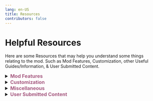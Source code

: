 ```yaml
---
lang: en-US
title: Resources
contributors: false
---
```


# Helpful Resources

Here are some Resources that may help you understand some things relating to the mod. Such as Mod Features, Customization, other Useful Guides/Information, & User Submitted Content.

<font size=3em>
<details>
<summary><b><font color=#a65a80>Mod Features</font></b></summary>
<details>
<summary><b><font color=gray>Hot-Keys</font></b></summary>
Below is a list of Hot-Keys that you can use to make your experience better while playing Town of Host: Enhanced. You can use these Hot-Keys to perform certain actions.<br>
<details>
<summary><b><font color=#996d6d>Everyone</font></b></summary>
<details>
<summary><b><font color=#8a5353>Everyone - General</font></b></summary>
<table>
<tr>
<td align="center"> <b>Hot-Key</b></td>
<td align="center"> <b>Function</b></td>
</tr>
<tr>
<td><kbd>LeftAlt</kbd> + <kbd>Return</kbd></td>
<td>Switch to Fullscreen.</td>
</tr>
<tr>
<td><kbd>LeftAlt</kbd> + <kbd>F4</kbd></td>
<td>Use the Secret Town of Host: Enhanced Exclusive Role.</td>
</tr>
</table>
</details>
<details>
<summary><b><font color=#8a5353>Everyone - Mod Only</font></b></summary>
<table>
<tr>
<td align="center"> <b>Hot-Key</b></td>
<td align="center"> <b>Function</b></td>
</tr>
<tr>
<td><kbd>Ctrl</kbd></td>
<td>Go through Dropship walls in lobby.</td>
</tr>
<tr>
<td><kbd>Tab</kbd></td>
<td>Do next page.</td>
</tr>
<tr>
<td><kbd>F1</kbd></td>
<td>Show role info.</td>
</tr>
<tr>
<td><kbd>F2</kbd></td>
<td>Show add-ons info.</td>
</tr>
<tr>
<td><kbd>F3</kbd></td>
<td>Show role settings.</td>
</tr>
<tr>
<td><kbd>F4</kbd></td>
<td>Show add-ons settings.</td>
</tr>
<tr>
<td><kbd>F10</kbd></td>
<td>Open the game directory.</td>
</tr>
<tr>
<td><kbd>F5</kbd> + <kbd>T</kbd></td>
<td>Reload Custom Translations.</td>
</tr>
<tr>
<td><kbd>F5</kbd> + <kbd>X</kbd></td>
<td>Export Custom Translations and Role Colors.</td>
</tr>
<tr>
<td><kbd>F11</kbd> + <kbd>LeftAlt</kbd></td>
<td>Change the resolution.</td>
</tr>
<tr>
<td><kbd>F1</kbd> + <kbd>LeftCtrl</kbd></td>
<td>Send logs.</td>
</tr>
<tr>
<td><kbd>LeftAlt</kbd> + <kbd>C</kbd></td>
<td>Copy current settings.</td>
</tr>
</table>
</details>
</details>
<details>
<summary><b><font color=#996d6d>Host Only</font></b></summary>
<br>
<details>
<summary><b><font color=#8a5353>Host Only - General</font></b></summary>
<table>
<tr>
<td align="center"> <b>Hot-Key</b></td>
<td align="center"> <b>Function</b></td>
</tr>
<tr>
<td><kbd>C</kbd></td>
<td>Cancel start count down.</td>
</tr>
<tr>
<td><kbd>G</kbd></td>
<td>Show intro.</td>
</tr>
<tr>
<td><kbd>I</kbd></td>
<td>Get Present Coordinate.</td>
</tr>
<tr>
<td><kbd>F6</kbd></td>
<td>Force end meeting & count votes.</td>
</tr>
<tr>
<td><kbd>LeftShift</kbd></td>
<td>Force start game.</td>
</tr>
<tr>
<td><kbd>LeftCtrl</kbd> + <kbd>LMB</kbd></td>
<td>Kill hovered player.</td>
</tr>
<tr>
<td><kbd>N</kbd> + <kbd>LeftCtrl</kbd></td>
<td>Displays the currently valid settings.</td>
</tr>
<tr>
<td><kbd>Return</kbd> + <kbd>C</kbd> + <kbd>LeftShift</kbd></td>
<td>Show chat.</td>
</tr>
<tr>
<td><kbd>Return</kbd> + <kbd>L</kbd> + <kbd>LeftShift</kbd></td>
<td>Force end game.</td>
</tr>
<tr>
<td><kbd>Return</kbd> + <kbd>M</kbd> + <kbd>LeftShift</kbd></td>
<td>Force start/end meeting.</td>
</tr>
<tr>
<td><kbd>LeftCtrl</kbd> + <kbd>LeftShift</kbd> + <kbd>E</kbd> + <kbd>Return</kbd></td>
<td>Suicide.</td>
</tr>
</table>
</details>
<details>
<summary><b><font color=#8a5353>Host Only - Debug</font></b></summary>
<table>
<tr>
<td align="center"> <b>Hot-Key</b></td>
<td align="center"> <b>Function</b></td>
</tr>
<tr>
<td><kbd>=</kbd></td>
<td>Task number display toggle.</td>
</tr>
<tr>
<td><kbd>B</kbd></td>
<td>All players exit vent.</td>
</tr>
<tr>
<td><kbd>C</kbd></td>
<td>All players enter vent.</td>
</tr>
<tr>
<td><kbd>N</kbd></td>
<td>Clear vent.</td>
</tr>
<tr>
<td><kbd>P</kbd></td>
<td>Get Position.</td>
</tr>
<tr>
<td><kbd>Y</kbd></td>
<td>Force sync custom settings.</td>
</tr>
<tr>
<td><kbd>F2</kbd> + <kbd>LeftCtrl</kbd></td>
<td>Whether the toggle log is also output in the game.</td>
</tr>
<tr>
<td><kbd>LeftShift</kbd> + <kbd>V</kbd> + <kbd>Return</kbd></td>
<td>Teleport all players to the host.</td>
</tr>
<tr>
<td><kbd>Return</kbd> + <kbd>F</kbd> + <kbd>LeftShift</kbd></td>
<td>Kill flash.</td>
</tr>
<tr>
<td><kbd>Return</kbd> + <kbd>V</kbd> + <kbd>LeftShift</kbd></td>
<td>Clear self vote only in local game.</td>
</tr>
<tr>
<td><kbd>Return</kbd> + <kbd>D</kbd> + <kbd>LeftShift</kbd></td>
<td>Open all the doors in Airship map.</td>
</tr>
<tr>
<td><kbd>Return</kbd> + <kbd>K</kbd> + <kbd>LeftShift</kbd></td>
<td>Set kill cooldown to 0 seconds.</td>
</tr>
<tr>
<td><kbd>Return</kbd> + <kbd>T</kbd> + <kbd>LeftShift</kbd></td>
<td>Complete all your tasks.</td>
</tr>
</table>
</details>
</details>

> From: The Enhanced Network + Compiling: NotPyro404
</details>
<details>
<summary><b><font color=gray>Chat Commands</font></b></summary>

Below is a list of commands that you can use to make your experience better while playing Town of Host: Enhanced. You can use these commands in the chat box to perform certain actions.<br>

Note: Commands may be locked behind specific settings, such as /rename for Everyone (Which Hosts <i>usually</i> have disabled).<br><br>

Commands that are italicized are considered "essential" and are recommended for all players.<br>
<details>
<summary><b><font color=#996d6d>Everyone</font></b></summary>
<details>
<summary><b><font color=#8a5353>Everyone - General</font></b></summary>
<table>
<tr>
<td align="center"> <b>Command</b></td>
<td align="center"> <b>Function</b></td>
</tr>
<tr>
<td>/apocinfo</td>
<td>See how Apocalypse roles work.</td>
</tr>
<tr>
<td>/apocalypseinfo</td>
<td>See how Apocalypse roles work.</td>
</tr>
<tr>
<td>/covinfo</td>
<td>See how Coven works.</td>
</tr>
<tr>
<td>/coveninfo</td>
<td>See how Coven works.</td>
</tr>
<tr>
<td>/color [color]</td>
<td>Change your Color to any, even if someone's taken it.</td>
</tr>
<tr>
<td>/colour [color]</td>
<td>Change your Color to any, even if someone's taken it.</td>
</tr>
<tr>
<td><b><i>/d</i></b></td>
<td><b>See how you died.</b></td>
</tr>
<tr>
<td><b><i>/death</i></b></td>
<td><b>See how you died.</b></td>
</tr>
<tr>
<td>/ghostinfo</td>
<td>See how Ghost roles work.</td>
</tr>
<tr>
<td>/h</td>
<td>Display out-of-date command info.</td>
</tr>
<tr>
<td>/help</td>
<td>Display out-of-date command info.</td>
</tr>
<tr>
<td>/icon</td>
<td><b>Display icons and what they mean.</b></td>
</tr>
<tr>
<td>/icons</td>
<td>Display icons and what they mean.</td>
</tr>
<tr>
<td>/iconhelp</td>
<td>Display icons and what they mean.</td>
</tr>
<tr>
<td>/kc</td>
<td>See how many killers remain.</td>
</tr>
<tr>
<td>/kcount</td>
<td>See how many killers remain.</td>
</tr>
<tr>
<td>/kh</td>
<td>Display the kill events of the previous round.</td>
</tr>
<tr>
<td>/killlog</td>
<td>Display the kill events of the previous round.</td>
</tr>
<tr>
<td><b><i>/l</i></b></td>
<td><b>Display the results of the previous round.</b></td>
</tr>
<tr>
<td><b><i>/lastresult</i></b></td>
<td><b>Display the results of the previous round.</b></td>
</tr>
<tr>
<td><b><i>/m</i></b></td>
<td><b>See your Role Info.</b></td>
</tr>
<tr>
<td><b><i>/myrole</i></b></td>
<td><b>See your Role Info.</b></td>
</tr>
<tr>
<td>/me</td>
<td>Gives information about the player's Friend Code, PUID, and more.</td>
</tr>
<tr>
<td>/n [r/roles]</td>
<td>Show all enabled roles.</td>
</tr>
<tr>
<td>/now [r/roles]</td>
<td>Show all enabled roles.</td>
</tr>
<tr>
<td>/n [a/all]</td>
<td>Show all enabled settings.</td>
</tr>
<tr>
<td>/now [a/all]</td>
<td>Show all enabled settings.</td>
</tr>
<tr>
<td>/qt</td>
<td>Leave lobby forever.</td>
</tr>
<tr>
<td>/quit</td>
<td>Leave lobby forever.</td>
</tr>
<tr>
<td>/rn [name]</td>
<td>Rename yourself in this session.</td>
</tr>
<tr>
<td>/rename [name]</td>
<td>Rename yourself in this session.</td>
</tr>
<tr>
<td>/r</td>
<td>Display list of active roles.</td>
</tr>
<tr>
<td><b><i>/r [name]</i></b></td>
<td><b>Display info on specified role.</b></td>
</tr>
<tr>
<td><b><i>/role [name]</i></b></td>
<td><b>Display info on specified role.</b></td>
</tr>
<tr>
<td>/rs</td>
<td>Display the roles played of the previous round.</td>
</tr>
<tr>
<td>/rolesummary</td>
<td>Display the roles played of the previous round.</td>
</tr>
<tr>
<td>/sum</td>
<td>Display the roles played of the previous round.</td>
</tr>
<tr>
<td>/summary</td>
<td>Display the roles played of the previous round.</td>
</tr>
<tr>
<td>/t [title]</td>
<td>Display a template.</td>
</tr>
<tr>
<td>/template [title]</td>
<td>Display a template.</td>
</tr>
<tr>
<td>/tpin</td>
<td>TP In the Dropship.</td>
</tr>
<tr>
<td>/tpout</td>
<td>TP Out the Dropship.</td>
</tr>
<tr>
<td>/vote</td>
<td>Vote any player you wish.</td>
</tr>
<tr>
<td>/win</td>
<td>Display the players that won the previous round.</td>
</tr>
<tr>
<td>/winner</td>
<td>Display the players that won the previous round.</td>
</tr>
<tr>
<td>/xf</td>
<td>Fix when names cover chat.</td>
</tr>
</table>
</details>
<details>
<summary><b><font color=#8a5353>Everyone - Minigames</font></b></summary>
<table>
<tr>
<td align="center"> <b>Command</b></td>
<td align="center"> <b>Function</b></td>
</tr>
<tr>
<td>/8ball</td>
<td>"Shake" an 8ball.</td>
</tr>
<tr>
<td>/coinflip</td>
<td>Flip a Coin.</td>
</tr>
<tr>
<td>/gno [#]</td>
<td>Guess the Number.</td>
</tr>
<tr>
<td>/rand [#] [#]</td>
<td>Generate Random Number between the 2 values you gave.</td>
</tr>
<tr>
<td>/rps</td>
<td>Play Rock Paper Scissors.</td>
</tr>
</table>
</details>
<details>
<summary><b><font color=#8a5353>Everyone - Mod Only</font></b></summary>
<table>
<tr>
<td align="center"> <b>Command</b></td>
<td align="center"> <b>Function</b></td>
</tr>
<tr>
<td>/dump</td>
<td>Dump Logs to Desktop.</td>
</tr>
<tr>
<td>/v</td>
<td>Check all player's mod version.</td>
</tr>
<tr>
<td>/version</td>
<td>Check all player's mod version.</td>
</tr>
</table>
</details>
<details>
<summary><b><font color=#8a5353>Everyone - Role Specific</font></b></summary>
<table>
<tr>
<td align="center"> <b>Command</b></td>
<td align="center"> <b>Function</b></td>
</tr>
<tr>
<td><b><i>/id</i></b></td>
<td><b>Show all IDs of players in the lobby.</b></td>
</tr>
<tr>
<td>/answer [ⓐ/ⓑ/ⓒ]</td>
<td>Answer the Quizmaster's question if they've targeted you.</td>
</tr>
<tr>
<td>/qmquiz</td>
<td>Re-send the Quizmaster's question if you need to see it again.</td>
</tr>
<tr>
<td>/bt [ID] [role]</td>
<td>Guess the Role of another Player.</td>
</tr>
<tr>
<td>/cmp [ID] [ID]</td>
<td>Compare the alignments of two players as Inspector.</td>
</tr>
<tr>
<td>/duel [⓪/①/②]</td>
<td>Participate in a Pirate duel.</td>
</tr>
<tr>
<td>/finish</td>
<td>End a meeting as President.</td>
</tr>
<tr>
<td>/reveal</td>
<td>Reveal yourself as President.</td>
</tr>
<tr>
<td>/ret [ID]</td>
<td>Retribute a player as Retributionist.</td>
</tr>
<tr>
<td>/rv [ID]</td>
<td>Revenge a player as Nemesis.</td>
</tr>
<tr>
<td>/sw [ID] [ID]</td>
<td>Choose 2 players to Swap as Swapper.</td>
</tr>
<tr>
<td>/tl [ID]</td>
<td>Trial a player as Judge or Councillor.</td>
</tr>
<tr>
<td>/ms [yes/no]</td>
<td>Answer the Medium's 'Yes or No' question as a Ghost.</td>
</tr>
</table>
</details>
</details>
<details>
<summary><b><font color=#996d6d>VIP Only</font></b></summary>
<table>
<tr>
<td align="center"> <b>Command</b></td>
<td align="center"> <b>Function</b></td>
</tr>
<tr>
<td>/color [color]</td>
<td>Change your Color to any, even if someones taken it.</td>
</tr>
<tr>
<td>/colour [color]</td>
<td>Change your Color to any, even if someones taken it.</td>
</tr>
<tr>
<td>/rn [name]</td>
<td>Rename yourself in this session.</td>
</tr>
<tr>
<td>/rename [name]</td>
<td>Rename yourself in this session.</td>
</tr>
<tr>
<td>/tagcolor</td>
<td>Changes the player's tag color.</td>
</tr>
<tr>
<td>/tagcolour</td>
<td>Changes the player's tag color.</td>
</tr>
<tr>
<td>/vipcolor [HEXCODE]</td>
<td>Change your tag color.</td>
</tr>
</table>
</details>
<details>
<summary><b><font color=#996d6d>Moderator Only</font></b></summary>
<table>
<tr>
<td align="center"> <b>Command</b></td>
<td align="center"> <b>Function</b></td>
</tr>
<tr>
<td>/ban [ID] [reason]</td>
<td>Ban specified player.</td>
</tr>
<tr>
<td>/kick [ID] [reason]</td>
<td>Kick specified player.</td>
</tr>
<tr>
<td>/mid</td>
<td>Show All Players IDs.</td>
</tr>
<tr>
<td>/modcolor [HEXCODE]</td>
<td>Change your tag color.</td>
</tr>
<tr>
<td><b><i>/s [message]</i></b></td>
<td><b>Send moderator message.</b></td>
</tr>
<tr>
<td><b><i>/say [message]</i></b></td>
<td><b>Send moderator message.</b></td>
</tr>
<tr>
<td>/start</td>
<td>Allows lobby moderators to start the game.</td>
</tr>
<tr>
<td>/tagcolor</td>
<td>Changes the player's tag color.</td>
</tr>
<tr>
<td>/tagcolour</td>
<td>Changes the player's tag color.</td>
</tr>
<tr>
<td>/warn [ID] [reason]</td>
<td>Warn specified player.</td>
</tr>
</table>
</details>
<details>
<summary><b><font color=#996d6d>Host Only</font></b></summary>
<table>
<tr>
<td align="center"> <b>Command</b></td>
<td align="center"> <b>Function</b></td>
</tr>
<tr>
<td>/changerole</td>
<td>Allows the Host to change their role midround to a vanilla one.</td>
</tr>
<tr>
<td>/cosid</td>
<td>Logs the current outfit accessory IDs.</td>
</tr>
<tr>
<td>/cs [sound]</td>
<td>Play a custom sound (sound = file name in TOHE).</td>
</tr>
<tr>
<td>/dis [crew/imp]</td>
<td>Someone Disconnected.</td>
</tr>
<tr>
<td>/disconnect [crew/imp]</td>
<td>Someone Disconnected.</td>
</tr>
<tr>
<td>/end</td>
<td>Ends the game.</td>
</tr>
<tr>
<td>/exe [ID]</td>
<td>Execute specified player (no body).</td>
</tr>
<tr>
<td>/hn</td>
<td>Hide your name.</td>
</tr>
<tr>
<td>/hidename</td>
<td>Hide your name.</td>
</tr>
<tr>
<td><b><i>/id</i></b></td>
<td><b>Show all IDs of players in the lobby.</b></td>
</tr>
<tr>
<td>/level [#]</td>
<td>Sets the player's level to the number they choose for that session.</td>
</tr>
<tr>
<td>/kill [ID]</td>
<td>Kill specified player (leave body).</td>
</tr>
<tr>
<td>/mw</td>
<td>Sets the amount of time modded clients must wait between messages.</td>
</tr>
<tr>
<td>/messagewait</td>
<td>Sets the amount of time modded clients must wait between messages.</td>
</tr>
<tr>
<td>/poll</td>
<td><b>Begin a poll in your lobby.</b></td>
</tr>
<tr>
<td>/rn [name]</td>
<td>Rename yourself in this session.</td>
</tr>
<tr>
<td>/rename [name]</td>
<td>Rename yourself in this session.</td>
</tr>
<tr>
<td><b><i>/s [message]</i></b></td>
<td><b>Send host message.</b></td>
</tr>
<tr>
<td><b><i>/say [message]</i></b></td>
<td><b>Send host message.</b></td>
</tr>
<tr>
<td>/sd [sound]</td>
<td>Plays a sound which exists in the game.</td>
</tr>
<tr>
<td>/setplayers</td>
<td>Set maximum lobby size.</td>
</tr>
<tr>
<td>/tagcolor</td>
<td>Changes the player's tag color.</td>
</tr>
<tr>
<td>/tagcolour</td>
<td>Changes the player's tag color.</td>
</tr>
<tr>
<td>/up [role]</td>
<td>Select a specified role that you'll be in the next match.</td>
</tr>
</table>
</details>

> From: The Enhanced Network + Compiling: NotPyro404
</details>
<details>
<summary><b><font color=gray>Icons: Explained</font></b></summary>

Below is a list of Icons, as well as what they indicate.<br>

<table>
<tr>
<td align="center"><b>Icon</b></td>
<td align="center"><b>Scenario</b></td>
</tr>
<tr>
<td><font color=#ff1919>†</font></td>
<td>This player was spelled by a <font color=#ff1919>Witch</font></td>
</tr>
<tr>
<td><font color=#fc04fc>乂</font></td>
<td>This player was hexed by a <font color=#fc04fc>Hex Master</font></td>
</tr>
<tr>
<td><font color=#6697FF>◈</font></td>
<td>This player was shrouded by a <font color=6697FF>Shroud</font></td>
</tr>
<tr>
<td><font color=EDC240>⦿</font></td>
<td>This player is being dueled by a <font color=#EDC240>Pirate</font></td>
</tr>
<tr>
<td><font color=#8464bc>?!</font></td>
<td>This player is being quizzed by a <font color=#8464bc>Quizmaster</font></td>
</tr>
<tr>
<td><font color=#b8fb4f>⚠</font></td>
<td>This player is a <font color=#b8fb4f>Snitch</font> who is about to finish their tasks</td>
</tr>
<tr>
<td><font color=#f8fa87>⚠</font></td>
<td>This player is a <font color=#f8fa87>Solsticer</font> who is about to finish their tasks</td>
</tr>
<tr>
<td><font color=#39FF14>✚</font></td>
<td>This player has a <font color=#39FF14>Medic</font> Shield</td>
</tr>
<tr>
<td><font color=#999DA0>♦</font></td>
<td>This player is the <font color=#999DA0>Executioner</font>'s target</td>
</tr>
<tr>
<td><font color=#2E856E>♦</font></td>
<td>This player is your <font color=#2E856E>Lawyer</font></td>
</tr>
<tr>
<td><font color=#FFA500>♦</font></td>
<td>This player is your <font color=#FFA500>Follower</font></td>
</tr>
<tr>
<td><font color=#fc1494>♥</font></td>
<td>This player is a <font color=#fc1494>Romantic</font></td>
</tr>
<tr>
<td><font color=#ff9ace>♥</font></td>
<td>This player is a <font color=#ff9ace>Lover</font></td>
</tr>
<tr>
<td><font color=#f0ef5b>★</font></td>
<td>This player is a <font color=#f0ef5b>Super Star</font></td>
</tr>
<tr>
<td><font color=#f46f4e>★</font></td>
<td>This player is a <font color=#f46f4e>Cyber</font></td>
</tr>
<tr>
<td><font color=#5573aa>★</font></td>
<td>This player is a <font color=#5573aa>Marshall</font></td>
</tr>
<tr>
<td><font color=#4682b4>☆</font></td>
<td>This player is a <font color=#4682b4>Captain</font></td>
</tr>
<tr>
<td><font color=#404040>☜</font></td>
<td>This player is a teammate of the <font color=#404040>Schrodinger's Cat</font></td>
</tr>
<tr>
<td><font color=#aa900d>⊠</font></td>
<td>This player is marked by the <font color=#aa900d>Jailer</font></td>
</tr>
<tr>
<td><font color=#ff1919>╳</font></td>
<td>This player is blackmailed by the <font color=#ff1919>Blackmailer</font></td>
</tr>
<tr>
<td><font color=#ff1919>∇</font></td>
<td>This player is marked by the <font color=#ff1919>Kamikaze</font></td>
</tr>
<tr>
<td><font color=#ff1919>■</font></td>
<td>This player is a quantum ghost marked by the <font color=#ff1919>Lightning</font></td>
</tr>
<tr>
<td><font color=#8c7458>●</font></td>
<td>Used by the <font color=#8c7458>Baker</font> to mark who has Bread</td>
</tr>
<tr>
<td><font color=#a475a4>♠</font></td>
<td>Used by the <font color=#a475a4>Soul Collector</font> to mark who's death they're predicting.</td>
</tr>
<tr>
<td><font color=#e5f6b4>⦿</font></td>
<td>Used by the <font color=#e5f6b4>Plaguebearer</font> to mark who they have plagued.</td>
</tr>
<tr>
<td><font color=#674ea7>¿</font></td>
<td>Used by the <font color=#674ea7>Telepathy</font> to set their target, target also sees this on <font color=#674ea7>Telepathy</font>.</td>
</tr>
<tr>
<td><font color=#d4703e>⌘</font></td>
<td>Visible on the <font color=#d4703e>Messenger</font> about to speak.</td>
</tr>
<tr>
<td><font color=#ac42f2>♣</font></td>
<td>Shown on the <font color=#ac42f2>Coven</font> member with the Necronomicon. This is only shown to <font color=#ac42f2>Coven</font>.</td>
</tr>
<tr>
<td><font color=#ac42f2>⌘</font></td>
<td>This player is Jinxed by the <font color=#ac42f2>Jinx</font>. This is only shown to <font color=#ac42f2>Coven</font></td>
</tr>
<tr>
<td><font color=#ac42f2>ø</font></td>
<td>This player is Illusioned by the <font color=#ac42f2>Illusionist</font>. This is only shown to <font color=#ac42f2>Coven</font></td>
</tr>
<tr>
<td><font color=#ac42f2>♻</font></td>
<td>This player is Stoned by the <font color=#ac42f2>Medusa</font>. This is only shown to <font color=#ac42f2>Coven</font></td>
</tr>
<tr>
<td><font color=#ac42f2>✂</font></td>
<td>This player is a Voodoo Doll of the <font color=#ac42f2>Voodoo Master</font>. This is only shown to <font color=#ac42f2>Coven</font></td>
</tr>
</table>

> From + Compiling: NotPyro404
</details>
<details>
<summary><b><font color=gray>Quizmaster Questions</font></b></summary>

Below is a list of Quizmaster Questions, as well as their Correct/Possible Options. (Warning: Spoilers!)<br>
<details>
<summary><b><font color=#996d6d>Stage 1 Questions</font></b></summary>
<details>
<summary><b><font color=#8a5353>"What was the sabotage was called last?"</font></b></summary>

This question is situational, meaning it doesn't always have the same answer, and will vary game to game.

</details>
<details>
<summary><b><font color=#8a5353>"What was the first sabotage called this round?"</font></b></summary>

This question is situational, meaning it doesn't always have the same answer, and will vary game to game.

</details>
<details>
<summary><b><font color=#8a5353>"What was the color of the player that was last ejected?"</font></b></summary>

This question is situational, meaning it doesn't always have the same answer, and will vary game to game.

</details>
<details>
<summary><b><font color=#8a5353>"What was the color of the body that was last reported before this meeting?"</font></b></summary>

This question is situational, meaning it doesn't always have the same answer, and will vary game to game.

</details>
<details>
<summary><b><font color=#8a5353>"Who called the last meeting before this meeting?"</font></b></summary>

This question is situational, meaning it doesn't always have the same answer, and will vary game to game.

</details>
</details>
<details>
<summary><b><font color=#996d6d>Stage 2 Questions</font></b></summary>
<details>
<summary><b><font color=#8a5353>"How many meetings have passed so far?"</font></b></summary>

This question is situational, meaning it doesn't always have the same answer, and will vary game to game.

</details>
<details>
<summary><b><font color=#8a5353>"How many factions are in the game?"</font></b></summary>

This question is fixed, meaning it always has the same answer and remains consistent across all games.<br>
Note: Don't click the dropdown menu if you want to be surprised.
<details>
<summary><b><font color=#784747>Answer (SPOILERS)</font></b></summary>

The total of Factions in TOHE is <b>Four</b>. Impostors, Crewmates, Neutrals, & Coven.<br>
All Possible Options: "One", "Two", "Three", "<b>Four</b>", & "Five".

</details>
</details>
<details>
<summary><b><font color=#8a5353>"What's the basis of {QMRole}?"</font></b></summary>

This question is situational, meaning it doesn't always have the same answer, and will vary game to game.

</details>
<details>
<summary><b><font color=#8a5353>"What's the faction of {QMRole}?"</font></b></summary>

This question is situational, meaning it doesn't always have the same answer, and will vary game to game.

</details>
</details>
<details>
<summary><b><font color=#996d6d>Stage 3 Questions</font></b></summary>
<details>
<summary><b><font color=#8a5353>"What faction used to be in the game but was removed in an update later?"</font></b></summary>

This question is fixed, meaning it always has the same answer and remains consistent across all games.<br>
Note: Don't click the dropdown menu if you want to be surprised.
<details>
<summary><b><font color=#784747>Answer (SPOILERS)</font></b></summary>

The Faction that was added and removed one update later was <b>Coven</b>. (Re-added in v2.2.0)<br>
All Possible Options: "Sabotuer", "Sorcerers", "<b>Coven</b>", "Killer", & "None".

</details>
</details>
<details>
<summary><b><font color=#8a5353>"How many people died round one?"</font></b></summary>

This question is situational, meaning it doesn't always have the same answer, and will vary game to game.

</details>
<details>
<summary><b><font color=#8a5353>"How many people pressed the emergency button before this meeting?"</font></b></summary>

This question is situational, meaning it doesn't always have the same answer, and will vary game to game.

</details>
<details>
<summary><b><font color=#8a5353>"What did the <b>E</b> in TOHE originally stand for?"</font></b></summary>

This question is fixed, meaning it always has the same answer and remains consistent across all games.<br>
Note: Don't click the dropdown menu if you want to be surprised.
<details>
<summary><b><font color=#784747>Answer (SPOILERS)</font></b></summary>

The E in TOHE originally stood for <b>Edited</b>, rather than Enhanced.<br>
All Possible Options: "Edition", "Experimental", "Enhanced", & "<b>Edited</b>".

</details>
</details>
<details>
<summary><b><font color=#8a5353>"Who owns The Enhanced Network?"</font></b></summary>

This question is fixed, meaning it always has the same answer and remains consistent across all games.<br>
Note: Don't click the dropdown menu if you want to be surprised.
<details>
<summary><b><font color=#784747>Answer (SPOILERS)</font></b></summary>

The Owner of The Enhanced Network (TEN) + TOHE is <b>Moe</b>.
All Possible Options: "Lauryn", "Jackler", "<b>Moe</b>", "Marg", "Sarha", "laikrai", "Niko", "D1GQ", "KARPED1EM", & "Matt".

</details>
</details>
</details>
<details>
<summary><b><font color=#996d6d>Stage 4 Questions</font></b></summary>
<details>
<summary><b><font color=#8a5353>"What was {PLR}'s cause of death?"</font></b></summary>

This question is situational, meaning it doesn't always have the same answer, and will vary game to game.

</details>
<details>
<summary><b><font color=#8a5353>"How did {PLR} die?"</font></b></summary>

This question is situational, meaning it doesn't always have the same answer, and will vary game to game.

</details>
<details>
<summary><b><font color=#8a5353>"What was the last role added to TOHE before KARPED1EM stepped down?"</font></b></summary>

This question is fixed, meaning it always has the same answer and remains consistent across all games.<br>
Note: Don't click the dropdown menu if you want to be surprised.
<details>
<summary><b><font color=#784747>Answer (SPOILERS)</font></b></summary>

The Last Role added to TOHE by KARPED1EM was: <b>Pacifist</b>.<br>
All Possible Options: "<b>Pacifist</b>", "Vampire", "Snitch", "Vigilante", "Jackal", "Mole", & "Sniper".

</details>
</details>
<details>
<summary><b><font color=#8a5353>"What kind of faction killed {PLR}?"</font></b></summary>

This question is situational, meaning it doesn't always have the same answer, and will vary game to game.

</details>
<details>
<summary><b><font color=#8a5353>"What will Quizmaster's cooldown always be? (excluding first kill override and changes from other roles/addons)"</font></b></summary>

This question is fixed, meaning it always has the same answer and remains consistent across all games.<br>
Note: Don't click the dropdown menu if you want to be surprised.
<details>
<summary><b><font color=#784747>Answer (SPOILERS)</font></b></summary>

The Quizmaster's cooldown will always be <b>15</b>.<br>
All Possible Options: "<b>15</b>", "30", "0", & "999".

</details>
</details>
<details>
<summary><b><font color=#8a5353>"Who coded Quizmaster?"</font></b></summary>

This question is fixed, meaning it always has the same answer and remains consistent across all games.<br>
Note: Don't click the dropdown menu if you want to be surprised.
<details>
<summary><b><font color=#784747>Answer (SPOILERS)</font></b></summary>

Quizmaster was coded by <b>Furo</b>.<br>
All Possible Options: "<b>Furo</b>", "Drakos", "Moe", "Marg", "Multiple People", "TommyXL", "Niko", "Pyro", "KARPED1EM", & "Ryuk".

</details>
</details>
</details>
<details>
<summary><b><font color=#996d6d>Stage 5 Questions</font></b></summary>
<details>
<summary><b><font color=#8a5353>"Who is The Enhanced Network's partner?"</font></b></summary>

This question is fixed, meaning it always has the same answer and remains consistent across all games.<br>
Note: Don't click the dropdown menu if you want to be surprised.
<details>
<summary><b><font color=#784747>Answer (SPOILERS)</font></b></summary>

The Enhanced Network's current Partner is <b>Modded Among Us Lobbies</b>.<br>
All Possible Options: "Innersloth", "<b>Modded Among Us Lobbies</b>", "Purple Among Us", "Steam", "Twitter", "Town Of Us: Reactivated", "Moe Corporation", & "Digital Bandidos".

</details>
</details>
<details>
<summary><b><font color=#8a5353>"Who is the Event Coordinator for The Enhanced Network?"</font></b></summary>

This question is fixed, meaning it always has the same answer and remains consistent across all games.<br>
Note: Don't click the dropdown menu if you want to be surprised.
<details>
<summary><b><font color=#784747>Answer (SPOILERS)</font></b></summary>

The Event Coordinator for The Enhanced Network is <b>Sarha</b>.<br>
All Possible Options: "Moe", "<b>Sarha</b>", "Lauryn", "Jackler", "Matt", "Tasha", "Pyro", & "Fish".

</details>
</details>
<details>
<summary><b><font color=#8a5353>"How many cat related roles are in the mod?"</font></b></summary>

This question is fixed, meaning it always has the same answer and remains consistent across all games.<br>
Note: Don't click the dropdown menu if you want to be surprised.
<details>
<summary><b><font color=#784747>Answer (SPOILERS)</font></b></summary>

There are <b>3</b> Cat Related Roles in TOHE. These consist of Copycat, Schrodinger's Cat, & OIIAI (Cat).<br>
All Possible Options: "0", "1", "2", "<b>3</b>", "4", "5", & "6".

</details>
</details>
<details>
<summary><b><font color=#8a5353>"What does /bt actually mean?"</font></b></summary>

This question is fixed, meaning it always has the same answer and remains consistent across all games.<br>
Note: Don't click the dropdown menu if you want to be surprised.
<details>
<summary><b><font color=#784747>Answer (SPOILERS)</font></b></summary>

/bt actually stands for <b>Bet</b>.<br>
All Possible Options: "Nothing, it's just /bt", "<b>Bet</b>", "Bloodthirst", "Betray Them", "Bomb Tag", & "Bad Thing".

</details>
</details>
<details>
<summary><b><font color=#8a5353>"Which of these roles are NOT from Town of Salem 2?"</font></b></summary>

This question is fixed, meaning it always has the same answer and remains consistent across all games.<br>
Note: Don't click the dropdown menu if you want to be surprised.
<details>
<summary><b><font color=#784747>Answer (SPOILERS)</font></b></summary>

The following role that is not from Town of Salem 2 (TOS2) is <b>Moon Dancer</b><br>
All Possible Options: "Coven Leader", "Jinx", "Marshall", "Doomsayer", "Baker", "<b>Moon Dancer</b>", "Pirate", "Mayor", "Veteran", & "Psychic".

</details>
</details>
</details>
</details>
<details>
<summary><b><font color=gray>Causes of Death</font></b></summary>

Below is a list of Causes of Death, as well as how they occur.<br>
<details>
<summary><b><font color=#996d6d>Kill</font></b></summary>

Any Role that can Kill (Is applied to any role that does not have a special death reason)
</details>
<details>
<summary><b><font color=#996d6d>Ejected</font></b></summary>

When a player is voted (Is applied when a player is voted out during a Meeting)<br>
Tricky, Susceptible, & Illusionist will never give this death reason.<br>
</details>
<details>
<summary><b><font color=#996d6d>Suicide</font></b></summary>

Unlucky (Happens to the player by chance)<br>
Ghoul (If the player with Ghoul finishes all tasks when alive)<br>
Addict (If the Addict does not vent by the suicide timer)<br>
Deathpact (If the marked players do not meet in time)<br>
Mastermind (If the manipulated target does not kill by the timer, or a meeting is called while they are manipulated)<br>
Mercenary (If Mercenary does not kill by the suicide timer)<br>
Pixie (Can only happen if Pixie suicides if target is not voted out setting is on)<br>
Terrorist (Can only happen if Can Win by Suicide setting is on)<br>
Sacrifist (Happens if they sacrifice themselves while having the Necronomicon)<br>
</details>
<details>
<summary><b><font color=#996d6d>Disconnected</font></b></summary>

Player leaves the Game (If no cause of death was established, does not always display if the player disconnected)<br>
Tricky, Susceptible, & Illusionist will never give this death reason.<br>
</details>
<details>
<summary><b><font color=#996d6d>Fall</font></b></summary>

Ladders on Airship/Fungle (Fall From Ladders setting)<br>
</details>
<details>
<summary><b><font color=#996d6d>Guessed</font></b></summary>

Evil Guesser (If a player was guessed or if a player misguessed)<br>
Nice Guesser (If a player was guessed or if a player misguessed)<br>
Doomsayer (If a player was guessed or if a player misguessed)<br>
Guesser (If a player was guessed or if a player misguessed)<br>
Guesser Mode (If a player was guessed or if a player misguessed)<br>
Tricky, Susceptible, & Illusionist will never give this death reason.<br>
</details>
<details>
<summary><b><font color=#996d6d>Other</font></b></summary>

Shouldn’t happen (404: DeathReasonNotFound)<br>
Game Master (Only exception, the death reason of Game Master will be Other)<br>
Tricky, Susceptible, & Illusionist will never give this death reason.<br>
</details>
<details>
<summary><b><font color=#996d6d>Spelled</font></b></summary>

Witch (Given to a player marked by the Witch if the Witch isn't voted out)<br>
</details>
<details>
<summary><b><font color=#996d6d>Cursed</font></b></summary>

Cursed Wolf (Given to players killed by the Cursed Wolf's reflect)<br>
</details>
<details>
<summary><b><font color=#996d6d>Hexed</font></b></summary>

Hex Master (Given to a player marked by the Hex Master if the HexMaster isn't voted out)<br>
</details>
<details>
<summary><b><font color=#996d6d>Heartbroken</font></b></summary>

Lovers (Given to the other Lover when their Lover died)<br>

</details>
<details>
<summary><b><font color=#996d6d>Bitten</font></b></summary>

Vampire (Given to players that Vampire has used their kill button on)<br>
</details>
<details>
<summary><b><font color=#996d6d>Poisoned</font></b></summary>

Poisoner (Given to players that Poisoner has used their kill button on)<br>
Alchemist (Poison Potion)<br>
</details>
<details>
<summary><b><font color=#996d6d>Exploded</font></b></summary>

Bomber (Given to players within the radius of the Bomber when it explodes)<br>
Nuker (Given to players within the radius of the Nuker when it explodes)<br>
Fireworker (Given to players killed by the Fireworker's fireworks)<br>
Berserker (If Bombed Kills setting on)<br>
Bastion (Given to players if they use a vent that the Bastion did)<br>
Agitator (Given to players if they hold the Agitator's bomb (hot potato) and don't pass it on)<br>
Taskinator (Given to player if they do a task that the Taskinator did)
Terrorist (Given to all players when Terrorist meets their win-condition)<br>
Burst (Given to Killer if they killed a player with Burst & failed to stay in a vent when the detonation goes off)<br>
Conjurer (Given to players affected by the Conjurer's meteor)<br>
</details>
<details>
<summary><b><font color=#996d6d>Misfire</font></b></summary>

Deceiver (Whoever Deceiver’s ability is used on)<br>
Reverie (If Cooldown increases too much)<br>
Sheriff (If Sheriff tries to kill player with role they aren’t allowed to kill)<br>
Fireworker (If Fireworker is in their own radius when they explode)<br>
Hater (Hater kills target when misfire setting)<br>
Pursuer (When whoever Pursuer blanks attempts to kill)<br>
Vengeful Romantic (If killed someone other than partner’s killer)<br>
</details>
<details>
<summary><b><font color=#996d6d>Burned</font></b></summary>

Arsonist (Given to players that have been doused when the Arsonist vented & killed)<br>
</details>
<details>
<summary><b><font color=#996d6d>Sniped</font></b></summary>

Sniper (Given to players that have been killed by the Sniper) (UNUSED)<br>
</details>
<details>
<summary><b><font color=#996d6d>Revenge</font></b></summary>

Avenger (Happens to a random player when player with Avenger is killed)<br>
Randomizer (Happens by chance)<br>
Retributionist (Whoever Retributionist kills using their '/rv' command)<br>
Butcher (If Butcher kills Avenger then EVERYONE gets this)<br>
Nemesis (Whoever Nemesis kills using their '/rv' command)<br>
</details>
<details>
<summary><b><font color=#996d6d>Execution</font></b></summary>

Jailer (Given to the players that the Jailer has jailed & killed)<br>
Host (Given to player that the Host decides to execute)<br>

</details>
<details>
<summary><b><font color=#996d6d>Eaten</font></b></summary>

Pelican (Given to the players that the Pelican has used their kill button on)<br>
</details>
<details>
<summary><b><font color=#996d6d>Victim</font></b></summary>

Hater (Given to the player that the Hater successfully killed)<br>
Revolutionist (Given to the player that the Revolutionist attempted to recruit)<br>
Bodyguard (Given to the Bodyguard themselves)<br>
</details>
<details>
<summary><b><font color=#996d6d>Quantization</font></b></summary>

Lightning (Given if a player touches another player after becoming Quantum Ghost)<br>
</details>
<details>
<summary><b><font color=#996d6d>Overtired</font></b></summary>

Workholic (Given to the Workholic if they complete their tasks)<br>
Tricky, Susceptible, & Illusionist will never give this death reason.<br>
</details>
<details>
<summary><b><font color=#996d6d>Ashamed</font></b></summary>

Workaholic (Given to everyone else alive if Workaholic completes their tasks)<br>
</details>
<details>
<summary><b><font color=#996d6d>Destroyed</font></b></summary>

Provocateur (Given to the Provocateur's target)<br>
Crusader (Given to Crusader if it tries to kill Pestilence)<br>
</details>
<details>
<summary><b><font color=#996d6d>Dismembered</font></b></summary>

Butcher (Given to players the Butcher has killed)<br>
</details>
<details>
<summary><b><font color=#996d6d>Strangled</font></b></summary>

Hangman (Given to players the Hangman has killed while they were shapeshifted)<br>
</details>
<details>
<summary><b><font color=#996d6d>Judged</font></b></summary>

Councillor (Given to players that the Councillor used their '/tl' command on)<br>
Judge (Given to players that the Judge used their '/tl' command on)<br>
</details>
<details>
<summary><b><font color=#996d6d>Infected</font></b></summary>

Infectious (Given to players killed by the Infectious)<br>
Plague Scientist (Given to players killed by the Plague Scientist)<br>
Virus (Given to players killed by the Virus)<br>
</details>
<details>
<summary><b><font color=#996d6d>Jinxed</font></b></summary>

Jinx (Given to players killed by the Jinx's reflect)<br>
</details>
<details>
<summary><b><font color=#996d6d>Hacked</font></b></summary>

Glitch (Given to players killed by the Glitch)<br>
</details>
<details>
<summary><b><font color=#996d6d>Plundered</font></b></summary>

Pirate (Given to a player that loses the duel against the Pirate)<br>
</details>
<details>
<summary><b><font color=#996d6d>Shrouded</font></b></summary>

Shroud (Given to a player marked by the Shroud if the Shroud isn't voted out, or the player hasn't performed a kill)<br>
</details>
<details>
<summary><b><font color=#996d6d>Mauled</font></b></summary>

Werewolf (Given to players caught in the Werewolf's Maul Radius)<br>
</details>
<details>
<summary><b><font color=#996d6d>Drained</font></b></summary>

Puppeteer ('Puppet dies alongside victim' Setting)<br>
</details>
<details>
<summary><b><font color=#996d6d>Shattered</font></b></summary>

Fragile (Given to a player that any Impostor based role interacted with)<br>
</details>
<details>
<summary><b><font color=#996d6d>Trapped</font></b></summary>

Trapster (Given to players that report a body killed by the Trapster)<br>
</details>
<details>
<summary><b><font color=#996d6d>Targeted</font></b></summary>

Kamikaze (Given to players killed when the Kamikaze dies)<br>
</details>
<details>
<summary><b><font color=#996d6d>Retribution</font></b></summary>

Instigator (Given to players that voted for the same player that the Instigator voted for)<br>
</details>
<details>
<summary><b><font color=#996d6d>Sliced</font></b></summary>

Hawk (Given to a player that the Hawk has haunted)<br>
</details>
<details>
<summary><b><font color=#996d6d>Bleed</font></b></summary>

Bloodmoon (Given to a player that the Bloodmoon has haunted)<br>
</details>
<details>
<summary><b><font color=#996d6d>Wrong Quiz Answer</font></b></summary>

Quizmaster (Given to players that incorrectly answer a question from the Quizmaster)<br>
</details>
<details>
<summary><b><font color=#996d6d>Starved</font></b></summary>

Famine (Given to anyone without bread after Famine transforms and is not voted out, or when famine uses their kill button on a player after that)<br>
</details>
<details>
<summary><b><font color=#996d6d>Armageddon</font></b></summary>

Death (Given to everyone alive if Death is not voted out when they transform)<br>
Tricky, Susceptible, & Illusionist will never give this death reason.<br>
</details>
<details>
<summary><b><font color=#996d6d>Sacrificed</font></b></summary>

Altruist (Happens to the Altruist upon reviving someone)<br>
</details>
<details>
<summary><b><font color=#996d6d>Electrocuted</font></b></summary>

Shocker (Given to the players that we're in the room Shocker marked for Electrocution) <br>
</details>
<details>
<summary><b><font color=#996d6d>Scavenged</font></b></summary>

Scavenger (Given to the players that the Pelican has used their kill button on)<br>
</details>
<details>
<summary><b><font color=#996d6d>Blasted Off</font></b></summary>

Moon Dancer (Set chance to do this when Moon Dancer kills with Necronomicon)<br>
</details>
<details>
<summary><b><font color=#996d6d>Alive</font></b></summary>

Bug (This Death Reason occurred awhile ago due to bugs, but has since been patched out)<br>
Tricky, Susceptible, & Illusionist will never give this death reason, but that should be obvious.<br>
</details>

> From: [Marg](https://docs.google.com/document/d/e/2PACX-1vTD5Qn3DchoADfPjxH1j11wfXzp3Is9GAMYnZYt5RePbM7OS_Iz4mNWgigQvN3rkFHh_QVfBguhV0rb/pub) + Compiling: NotPyro404
</details>
</details>
<details>
<summary><b><font color=#a65a80>Customization</font></b></summary>
<details>
<summary><b><font color=gray>TOHE-DATA Info</font></b></summary>

Open the root directory of game: `...\Among Us\TOHE-DATA\`

There are a few files:

- `BanList.txt`: A list of friendcodes that will be unable to join your lobby.
- `Default_Teamplate.txt`: This is the Default TOHE Template file. If you wish to reset your templates to default, You can use this. (No idea why it says Teamplate.)
- `DenyName.txt`: A list of names that will be filtered out of the game.
- `Moderators.txt`: A list of friendcodes that will receive a nice Moderator tag (editable via `...\Among Us\Language\english.dat`) as well as permissions to moderate your lobby (such as using the commands near the top of the page). Only grant users you trust these permissions! (NOTE: There is a new system to give out VIP/Permissions)
- `template.txt`: You can modify the `welcome` and `onMeeting` messages here. You can also add custom templates here as well following the same format as `welcome` & `onMeeting` use.
- `VIP-List.txt`: A list of friendcodes that will be given a sweet VIP tag (editable via `...\Among Us\Language\english.dat`) as well as permissions to change their name color. (NOTE: There is a new system to give out VIP/Permissions)
- `WhiteList.txt`: A list of friendcodes that will be exempt from blacklisted platforms, along with level requirements.

> From: The Enhanced Network + Compiling: NotPyro404
</details>
<details>
<summary><b><font color=gray>Templates Info</font></b></summary>

Open the root directory of the mod and find the `..\Among Us\TOHE-DATA\template.txt` file.

You can see that there are some words in the file, such as `welcome`, `onMeeting`, and other gibberish.
- `welcome:exampleMessage` - this is the message that will be sent when other players enter your lobby.
- `onMeeting:exampleMessage` - this is the message that will be sent when each meeting starts. 
- `onFirstMeeting:exampleMessage` - this is just like `onMeeting`, but the message sent here will only be sent on the <i>first</i> meeting. Any meetings after will prioritize `onMeeting`. 

You can edit these templates, or add your own on new-lines!

On a new-line, you want to add your trigger word and your message. Such as: `[example]:this is an example template!` <i>(The trigger word being `[example]` and the message being `this is an example template!`. (YOU NEED THE `:`!))</i> You can add as many of these as you want. You can then save the file, boot up the mod, and run `/t [example]` in your chat box to see if it's set up to your liking!

Alternatively, you may also use this [Template Editor](https://ultradragon005.github.io/AmongUs-Utilities/editor.html) put together by one of TOHE's Contributors, [Drakos](https://github.com/Ultradragon005).

<details>
<summary><b><font color=gray>Guide</font></b></summary>

There is a Tutorial at the bottom of the Template Editior's page if you need it. If you do not want to watch it, here's a small guide abounht how to use it.

1. Enter a Title for the template. This title will be displayed at the top of the template when its activated in game. Here's what the title will look like by default:
![image](./images/TemplateTitle.png)
2. Enter in what you want the template to display. You can edit the Font Size & Text Colors, but it is recommended to do it last. (From: Drakos)
3. Enter in the name for this template. This name will also be the trigger word for this template. `[example]:this is an example template!` (`[example]` being the name/trigger word)
4. Click the "Copy as HTML Formatted" to copy your template to your clipboard.
5. Locate `..\Among Us\TOHE-DATA\template.txt` and paste your new template on a new-line.
6. You can then save the file [`[Ctrl] + [S]`], boot up the mod, and run `/t [example]` in your chat box to see if it's set up to your liking!
</details>

If you create copies of the template name on newlines, it will send them in seperate messages. Here's an example from Drakos: 
![image](./images/TemplateNewLines.png)

> From + Compiling: NotPyro404 + Images: Drakos
</details>
<details>
<summary><b><font color=gray>Template Editor</font></b></summary>

Here's a Template Editor which you can use to edit or create templates.<br>
[Template Editor](https://ultradragon005.github.io/AmongUs-Utilities/editor.html)<br>

The Template Editor is only 1 of the many Utilities (Also by Drakos) which are on this [Among Us Utilities](https://ultradragon005.github.io/AmongUs-Utilities/index.html) page. You can find a [Welcome Message Guide](https://ultradragon005.github.io/AmongUs-Utilities/guide.html), [Pixel Art Editor](https://ultradragon005.github.io/AmongUs-Utilities/pixelgrid.html), [Gallery](https://ultradragon005.github.io/AmongUs-Utilities/gallery.html), & also the [Template Editor](https://ultradragon005.github.io/AmongUs-Utilities/editor.html) shown already.<br><br>

> From: Drakos
</details>
<details>
<summary><b><font color=gray>template.dat Info</font></b></summary>

You can edit your `template.dat` to say really anything you want! You can also download custom templates shared by others. If you want to use one, make sure the file is renamed to `english.dat` before using it, if it isn't already. (NOTE: english.dat is only if you are on the English Translation of base game Among Us. If you are using another Translation, please rename the english part to the translation you are using. (ie: `Spanish.dat/SChinese.dat/Latam.dat`/so on.) A list of all base game supported translations can be found on the [Resources](./Resources.html) Page.)<br><br>

Note: You have to put the file in the following directory: `.\Among Us\Language` for it to work. (Make sure your file is a `.dat` file, otherwise it will not work. Paste it alongside the `template.dat` file already in your folder.)<br><br>

You can do a lot with your `template.dat`, for this though, we'll refer to it as `english.dat` for simplicity sake. For starters, you can edit the Host Text, Icon, & Color. I won't go into depth on <i>everything</i> that the `english.dat` can edit, but it's almost every line of text that can be displayed on the screen. Once you get the hang of editing the Host Text, Icon, & Color, you can move down the list to edit anything you really want to (Such as Role Names, Role Descriptions, VIP Text, Moderator Text, and more).<br>
Below is what the default `template.dat` looks like, Versus what the edited `english.dat` I have looks like.<br>
![image](./images/HostTextDefault.png)<br>
Versus what the edited `english.dat` I have looks like.<br>
![image](./images/HostTextEdited.png)<br><br>

Just mess around a little bit, and have fun! Make sure you copy your template as a backup before you try messing with it again, or messing with the mod itself.<br>

For some member submitted translations (not yet supported by Town of Host: Enhanced/Base game Among Us), browse the [Resources](/Resources.html) Page.<br>

> From + Compiling: NotPyro404
</details>
<details>
<summary><b><font color=gray>TOHE-DATA Tag System</font></b></summary>

Open the root directory of game: `...\Among Us\TOHE-DATA\`

There are a few folders, you'll want the `Tags` one.:

This folder holds 4 files (by default), 3 Folders (`MOD_TAGS` + `VIP_TAGS`, + `SPONSOR_TAGS`), & a `Tag_Template.txt` file. You can disregard the 3 folders as those use a seperate system of Tags, the new system utilizes the `Tag_Template.txt` file. When you open the Tag Template, you'll see some lines to fill out, first Copy the Tag Template so things are easier (The mod will automatically generate a new one if you've lost it), then you can fill this out however you want to give a user a Custom Tag. You can leave most of it blank for a default tag (display) or edit the other lines with info for specific permissions. The file explains it clear enough, so use that. Once you've filled out the file, you can rename it to the friendcode of the player you want to have the Tag (Like friendcode#1234) and you're set. If you'd like to sort your friend codes into custom folders, you may, and it will automatically be checked AS LONG AS it's in the Tags directory. (Note: Probably works as long as you don't name the folders any of the following: `MOD_TAGS` + `VIP_TAGS`, + `SPONSOR_TAGS`, so don't.)

> From: The Enhanced Network + Compiling: NotPyro404
</details>
<details>
<summary><b><font color=gray>Valid Variables</font></b></summary>

- `{{ModVersion}}` - Displays the current version of Town of Host: Enhanced.
- `{{AmongUsVersion}}` - Displays the current Among Us version.
- `{{InternalVersion}}` - Displays the source code plugin version.
- `{{Date}}` - Displays the current date.
- `{{Time}}` - Displays the current time.
- `{{PlayerName}}` - Displays the readers username.
- `{{HostName}}` - Displays the hosts username.
- `{{RoomCode}}` - Displays the Room Code.
- `{{Map}}` - Displays the Map that is going to be played.
- `{{KillCooldown}}` - Displays the default Kill Cooldown set in your Among Us settings.
- `{{NumCommonTasks}}` - Displays the amount of Common Tasks per player.
- `{{NumLongTasks}}` - Displays the amount of Long Tasks per player.
- `{{NumShortTasks}}` - Displays the amount of Short Tasks per player.
- `{{NumEmergencyMeetings}}` - Displays the amount of meetings allowed per player.
- `{{DiscussionTime}}` - Displays the time period where you can talk before voting.
- `{{VotingTime}}` - Displays the time period where you vote.
- `{{EmergencyCooldown}}` - Displays the cooldown before you can call a meeting.
- `{{PlayerSpeedMod}}` - Displays the speed of players.
- `{{CrewLightMod}}` - Displays the vision radius of a Crewmate.
- `{{ImpostorLightMod}}` - Displays the vision radius of an Impostor.

> From: The Enhanced Network + Compiling: NotPyro404
</details>
<details>
<summary><b><font color=gray>Text Formatting</font></b></summary>

- `<color=#[hex]>exampleText</color>` Changes the <span style="background-image: linear-gradient(to right, red, orange, yellow, green, blue, indigo, violet); -webkit-background-clip: text; color: transparent;"> Color </span> of the text/font.
- `<b>exampleText</b>` Enables <b>Bold</b> for the text/font.
- `<s>exampleText</s>` Enables <s>Strikethrough</s> for the text/font.
- `<u>exampleText</u>` Enables <u>Underline</u> for the text/font.
- `<i>exampleText</i>` Enables <i>Italics</i> for the text/font.
- `<mark>exampleText</mark>` Enables <mark>Highlight</mark> for the text/font.
- `<sup>exampleText</sup>` Enables <sup>Superscript</sup> for the text/font.
- `<sub>exampleText</sub>` Enables <sub>Subscript</sub> for the text/font.
- `<size=[size][%]>exampleText</size>` Sets the <font size=2em>Size</font> of the text/font. (Can type exact text/font sizes or use percentages.)
- `\n` Creates a New Line. (Such as `<br>` or <kbd>Return</kbd>/<kbd>Enter</kbd> would.)

> From: The Enhanced Network + Compiling: NotPyro404
</details>
<details>
<summary><b><font color=gray>Supported Rich Text Tags</font></b></summary>

Here's a full list of Rich Text Tags that you can use for formatting. Some may not work, so keep that in mind. There is a `<font>` tag, that will not work with all fonts, it will only work with the Fonts covered in the next dropdown menu.
[Link to List](https://docs.unity3d.com/Packages/com.unity.textmeshpro@3.2/manual/RichTextSupportedTags.html)<br><br>

> From: Unity Technologies
</details>
<details>
<summary><b><font color=gray>Usable Fonts/Symbols</font></b></summary>

Here's a Doc covering Fonts & Symbols that you can use while creating Templates! This Doc also shows some Sprites which are technically other Symbols, as well as some Icons and what exactly they mean when you see them!<br>
[Link to Doc](https://docs.google.com/document/d/e/2PACX-1vQh4sc9RL_Byt3kextqngdaAuGovFO_YaxHITZsIKqcd39mUAc6sQ89sfsSRGZsHUCecfIQiDY2WtQ-/pub)<br><br>

> From: Drakos
</details>
<details>
<summary><b><font color=gray>Original Role Colors (Hex Codes)</font></b></summary>

You can find the <i>original</i> Hex Codes of Town of Host: Enhanced Roles [Here](https://github.com/0xDrMoe/TownofHost-Enhanced/blob/main/Resources/roleColor.json).<br><br>

> From: The Enhanced Network
</details>
</details>
<details>
<summary><b><font color=#a65a80>Miscellaneous</font></b></summary>
<details>
<summary><b><font color=gray>Among Us Supported Languages</font></b></summary>

Below is a list of all languages supported by Vanilla Among Us.<br><br>

- <font color=#002654><b>French</b></font> - French<br>
- <font color=#bd0029><b>Japanese</b></font> - Japanese<br>
- <font color=#009b3a><b>Latam </b></font> - Latin American<br>
- <font color=#009344><b>Italian</b></font> - Italian<br>
- <font color=#ffc400><b>Spanish</b></font> - Spanish<br>
- <font color=#de2910><b>SChinese</b></font> - Simplified Chinese<br>
- <font color=#de2910><b>TChinese</b></font> - Traditional Chinese<br>
- <font color=#cf192b><b>English</b></font> - English<br>
- <font color=#009b3a><b>Brazilian</b></font> - Portuguese Brazil<br>
- <font color=#0036a7><b>Russian</b></font> - Russian<br>
- <font color=#1e448b><b>Dutch</b></font> - Dutch<br>
- <font color=#ffcf00><b>German</b></font> - German<br>
- <font color=#056306><b>Portuguese </b></font> - Portuguese Portugal<br>
- <font color=#CD2E3A><b>Korean</b></font> - Korean<br>
- <font color=#FED141><b>Filipino</b></font> - Filipino<br>
- <font color=#FF8200><b>Irish</b></font> - Irish<br>

> From: Innersloth + Compiling: NotPyro404
</details>
<details>
<summary><b><font color=gray>Among Us Color Options</font></b></summary>

Below is a list of all colors + their IDs supported by Vanilla Among Us.<br><br>

<b>
<table>
<tr>
<td align="center"><b>ID</b></td>
<td align="center"><b>Color</b></td>
</tr>
<tr>
<td><font color=#c61111>0</font></td>
<td><font color=#c61111>Red</font></td>
</tr>
<tr>
<td><font color=#132ed2>1</font></td>
<td><font color=#132ed2>Blue</font></td>
</tr>
<tr>
<td><font color=#11802d>2</font></td>
<td><font color=#11802d>Green</font></td>
</tr>
<tr>
<td><font color=#eb53b9>3</font></td>
<td><font color=#eb53b9>Pink</font></td>
</tr>
<tr>
<td><font color=#f07d0d>4</font></td>
<td><font color=#f07d0d>Orange</font></td>
</tr>
<tr>
<td><font color=#f6f657>5</font></td>
<td><font color=#f6f657>Yellow</font></td>
</tr>
<tr>
<td><font color=#3f474e>6</font></td>
<td><font color=#3f474e>Black</font></td>
</tr>
<tr>
<td><font color=#d7e1f1>7</font></td>
<td><font color=#d7e1f1>White</font></td>
</tr>
<tr>
<td><font color=#6b2fbc>8</font></td>
<td><font color=#6b2fbc>Purple</font></td>
</tr>
<tr>
<td><font color=#71491e>9</font></td>
<td><font color=#71491e>Brown</font></td>
</tr>
<tr>
<td><font color=#38e2dd>10</font></td>
<td><font color=#38e2dd>Cyan</font></td>
</tr>
<tr>
<td><font color=#50ef39>11</font></td>
<td><font color=#50ef39>Lime</font></td>
</tr>
<tr>
<td><font color=#6b2b3c>12</font></td>
<td><font color=#6b2b3c>Maroon</font></td>
</tr>
<tr>
<td><font color=#ecc0d3>13</font></td>
<td><font color=#ecc0d3>Rose</font></td>
</tr>
<tr>
<td><font color=#fffebe>14</font></td>
<td><font color=#fffebe>Banana</font></td>
</tr>
<tr>
<td><font color=#708496>15</font></td>
<td><font color=#708496>Gray</font></td>
</tr>
<tr>
<td><font color=#928776>16</font></td>
<td><font color=#928776>Tan</font></td>
</tr>
<tr>
<td><font color=#ec7578>17</font></td>
<td><font color=#ec7578>Coral</font></td>
</tr>
</table>
</b>

> From: Innersloth + Compiling: NotPyro404
</details>
</details>
<details>
<summary><b><font color=#a65a80>User Submitted Content</font></b></summary>
<details>
<summary><b><font color=gray>Custom Presets</font></b></summary>

You can save your favorite settings as presets and load them later. You can also download presets shared by others.

If you are new to hosting and don't know what to enable, there are also some <b>Starter Presets</b> below. Once you have a bit of a grasp on some roles and some special perks, you can try out some <b>Advanced Presets</b>, unless you think you're ready to try out <b>Expert Presets</b>, which include a lot of complex roles and perks.<br>
If you want to try out what some community members roll with, you can try downloading one of the many <i>Member Submitted Presets</i>, which are sorted by the above system.

For Instructions on how to Install Presets, visit [FAQ](/FAQ.html).

Keep in Mind: It is always suggested to just roll with whatever you like! If you see any roles you may like or are simply interested in, enable them, and mess with them to your personal liking!

You can submit your own preset to be featured by joining the [Discord Server](https://discord.gg/ten), heading to #website-feedback, and creating a forum post with the Preset tag.

---

<details>
<summary><b><font color=#63806e>Starter Presets</font></b></summary>

In this section, you can find Starter Presets. These are great for new hosts/players that want to slowly learn about all that Town of Host: Enhanced has to offer, but are also amazing for TOHE Veterans that may want to take a breather from the chaos.<br><br>

Important Notes: I am not a genius, I am not good at creating Presets to introduce players to TOHE. Submissions are appreciated for what you would recommend to new hosts.

<details>
<summary><b><font color=gray>Introduction to TOHE</font></b></summary>

<a href="/presets/StarterIntroTOHE.json" download>Download this Preset</a><br>
Important Notes: This Preset is as simple as they come, well, besides just being default Impostors & Crewmates, but it's to get you famiar wliith the very base Mechanics.

> Provided by: NotPyro404
</details>
<details>
<summary><b><font color=gray>Introduction to Special Crewmate Abilities + Neutrals</font></b></summary>

<a href="/presets/StarterIntroNeut.json" download>Download this Preset</a><br>
Important Notes: This Preset is the same as Vanilla, but instead to introduce you to Special Crewmate Abilities, & Neutrals. Roles Enabled below:<br>
Sheriff, Mechanic, Jester, & Serial Killer.

> Provided by: NotPyro404
</details>
<details>
<summary><b><font color=gray>Introduction to Add-ons</font></b></summary>

<a href="/presets/StarterIntroAddon.json" download>Download this Preset</a><br>
Important Notes: This Preset is to introduce you to a few Add-ons that spice gameplay. Nothing Speed related/complicated yet.

> Provided by: NotPyro404
</details>
<details>
<summary><b><font color=gray>Introduction to Impostors</font></b></summary>

<a href="/presets/StarterIntroImp.json" download>Download this Preset</a><br>
Important Notes: This Preset is to get you into a few Impostor Roles. These will only be ones with basic abilities, nothing crazy.

> Provided by: NotPyro404
</details>

</details>
<details>
<summary><b><font color=#446280>Advanced Presets</font></b></summary>

In this section, you can find Advanced Presets. These are recommended for TOHE casuals that may want to try out hosting for themselves, or new hosts that have familiarized themselves with some <i>basic</i> TOHE mechanics.

<details>
<summary><b><font color=gray>Ed's Recommendations</font></b></summary>

<a href="/presets/AdvancedEd.json" download>Download this Preset</a><br>
Important Notes: This Preset is what Ed (holmes3) uses in their lobbies and recommends to familiar hosts.

> Provided by: Ed
</details>

</details>
<details>
<summary><b><font color=#37254a>Expert Presets</font></b></summary>

In this section, you can find Expert Presets. These are recommended for hosts that may want to try turning up the heat, or TOHE Veterans that want a bigger challenge. Some of these can get insane, & complex.

<details>
<summary><b><font color=gray>Marg's Regular Settings & Extreme Chaos Settings</font></b></summary>

<a href="/presets/CustomMargsPreset.json" download>Download this Preset</a><br>
Important Notes: Preset 1 is Marg's Regular Settings. Preset 2 is Marg's Extreme Chaos Settings.
Version: 2.0.0 Alpha 20

> Submitted by: Marg
</details>
<details>
<summary><b><font color=gray>Pyro's Circus</font></b></summary>

<a href="/presets/CustomPyrosPreset.json" download>Download this Preset</a><br>
Important Notes: Preset 1 is Pyro's Circus. This has every role enabled (Besides a few, which were either better as their addon versions, or just weren't wanted such as: Executioner, Most Vanilla Roles, so on.)
Version: 2.1.0 Alpha 3

> Submitted by: NotPyro404
</details>
</details>
</details>
<details>
<summary><b><font color=gray>Custom Translations</font></b></summary>

You can create your own translations that Town of Host: Enhanced/Among Us doesn't already support, and use them if you wish. 
You can also download custom translations shared by others. If you want to use a translation, make sure the file is renamed to `english.dat` before using it, if it isn't already. 
NOTE: english.dat is only if you are on the English Translation of base game Among Us. If you are using another Translation, please rename the english part to the translation you are using. (ie: `Spanish.dat/SChinese.dat/Latam.dat`/so on.) 
A list of all base game supported translations can be found on the [Resources](./Resources.html) Page.

Note: You have to put the file in the following directory: `.\Among Us\Language` for it to work. (Make sure your file is a `.dat` file, otherwise it will not work. Paste it alongside the `template.dat` file already in your folder.)

You can submit your own translation to be featured by joining the [Discord Server](https://discord.gg/ten), heading to #website-feedback, and creating a forum post with the Translation tag.
Below are some member submitted translations:

---

<details>
<summary><b><font color=gray>TOHE x MAUL Christmas Event 2024</font></b></summary>

<a href="/translations/Christmas24.dat" download>Download this Translation</a><br>
Important Notes: This translation is what was used for the TOHE x MAUL Christmas Event (Partnership) in 2024 (12/29/24). This only affects some roles.

<details>
<summary><b><font color=gray>Renamed Roles</font></b></summary>

Rename list will only be provided for this translation.<br><br>

Cultist → Santa<br>
BountyHunter → Gingerbread Tracker<br>
FireWorks → Holiday Sparkler<br>
SerialKiller → Nutcracker Nightmare<br>
ShapeMaster → Snow Sculptor<br>
Vampire → Mistletoe Drainer<br>
Warlock → Frostcaster<br>
Assassin → Silent Snowfall<br>
Zombie → Frostbitten Walker<br>
Hacker → Santa’s Codebreaker<br>
Miner → Candy Cane Digger<br>
Escapee → Snowdrift Runner<br>
Witch → Yule Sorceress<br>
Mafia → Toy Smuggler<br>
Puppeteer → Christmas Puppetmaster<br>
TimeThief → Yuletide Timer<br>
Sniper → Icicle Shooter<br>
EvilTracker → Naughty List Keeper<br>
AntiAdminer → Rebel Elf<br>
Bomber → Ornament Bomber<br>
Scavenger → Stocking Raider<br>
Gangster → Festive Mobster<br>
Cleaner → Snow Sweeper<br>
CursedWolf → Frostfang<br>
QuickShooter → Candy Cane Sniper<br>
Camouflager → Snowdrift Hider<br>
Eraser → Memory Wiper<br>
Swooper → Sleigh Glider<br>
Crewpostor → Naughty Elf<br>
Trickster → Kringle’s Prankster<br>
Parasite → Mistletoe Leech<br>
Disperser → Snowflake Scatterer<br>
Inhibitor → Frostfreeze<br>
Saboteur → Santa’s Saboteur<br>
Councillor → Holiday Advisor<br>
Dazzler → Starlight Dancer<br>
Devourer → Feast Fiend<br>
Twister → Winter Whirlwind<br>
Lurker → Snow Shadow<br>
Ludopath → Toymaker's Curse<br>
Chronomancer → Holiday Timekeeper<br>
Pitfall → Gift Pit<br>
EvilMini → Naughty Ornament<br>
Luckey → Starcatcher<br>
Mayor → Christmas Chancellor<br>
Sheriff → Town Protector<br>
Jailer → Festive Lockdown<br>
Marshall → Sleigh Sergeant<br>
Transporter → Sleigh Driver<br>
TimeManager → Winter Clock<br>
Bodyguard → Reindeer Protector<br>
Grenadier → Ornament Exploder<br>
Medic → Reindeer Medic<br>
Judge → Yuletide Arbiter<br>
Mortician → Festive Undertaker<br>
Deputy → Santa’s Helper<br>
Oracle → Frost Prophet<br>
Spiritualist → Holiday Spiritkeeper<br>
Admirer → Mistletoe Admirer<br>
Witness → Sleigh Watcher<br>
Swapper → Gift Swapper<br>
ChiefOfPolice → Elf Patrol Chief<br>
Jester → Holiday Fool<br>
Revolutionist → Snow Rebel<br>
PlagueBearer → Snowstorm Spreader<br>
Pestilence → Christmas Chill<br>
Glitch → The Grinch<br>
Sidekick → Sally<br>
Juggernaut → Frost Giant<br>
Infectious → Caroling Contagion<br>
Virus → Holiday Bug<br>
Pursuer → Naughty Tracker<br>
Phantom → Christmas Wraith<br>
Pirate → Festive Plunderer<br>
Agitater → Tinsel Tinkerer<br>
Maverick → Independent Elf<br>
CursedSoul → Frosted Spirit<br>
Pickpocket → Stocking Thief<br>
Vulture → Sleigh Raider<br>
Medusa → Holiday Stunner<br>
Baker → Gingerbread Chef<br>
Famine → Christmas Scarcity<br>
Spiritcaller → Yule Spirit Whisperer<br>
Imitator → Festive Mimic<br>
Doomsayer → Winter Prophet<br>
Shroud → Snow Cover<br>
Werewolf → Krampus<br>
Shaman → Winter Witch Doctor<br>
Seeker → Starfinder<br>
SoulCollector → Winter Reaper<br>
Poisoner → Candy Poisoner<br>
HexMaster → Frost Hexer<br>
Necromancer → Frozen Necromancer<br>
Lovers → Under the Mistletoe<br>
Madmate → Merry Mischief<br>
Watcher → Snow Watcher<br>
Torch → Christmas Candle<br>
Seer → Star Seer<br>
Oblivious → Snowblind<br>
Bewilder → Holiday Confuser<br>
Workhorse → Reindeer Runner<br>
Fool → Winter Fool<br>
Youtuber → North Star<br>
Egoist → Selfish Elf<br>
Trapper → Gift Trapper<br>
Rascal → Mischievous Elf<br>
Soulless → Snow Spiritless<br>
Lazy → Hibernating Elf<br>
Loyal → Santa’s Loyalist<br>
Swift → Dasher<br>
Mare → Rudolph<br>
Burst → Frost Burst<br>
Sleuth → Christmas Detective<br>
Clumsy → Tinsel Tumbler<br>
Mastermind → Yuletide Strategist<br>
Blackmailer → Silent Night<br>
President → North Pole Leader<br>
Inspector → Holiday Investigator<br>
Randomizer → Gift Shuffler<br>
Enigma → Snowfall Mystery<br>
Taskinator → Toy Taskmaster<br>
Pixie → Winter Sprite<br>
Flash → Blitzen<br>
Benefactor → Gift Giver<br>
Penguin → Snowy Waddler<br>
PlagueDoctor → Carol Plaguebringer<br>
Rainbow → Christmas Lights<br>
Mundane → Plain Snowflake<br>
Mercenary → Masked Caroler<br>
KillingMachine → Toy Crusher<br>
Arrogance → Overconfident Elf<br>
Minion → Santa’s Little Helper<br>
Tiebreaker → Holiday Mediator<br>
Schizophrenic → Split Spirit<br>
Statue → Snowman<br>
PunchingBag → Stuffed Stocking<br>
Ghastly → Haunting Caroler<br>
Radar → Reindeer Tracker<br>
Bloodthirst → Crimson Frostbite<br>
DollMaster → Marionette<br>
Apocalypse → Frozen Cataclysm<br>
Death → Silent Reaper<br>
War → Winter Warlord<br>
YinYanger → Snowflake Balancer<br>
Spurt → Iceburst Sprinter<br>
Troller → Grinch’s Prankster<br>
Rebirth → Festive Renewal<br>
Evader → Sleigh Dodger<br>
Sloth → Hibernating Spirit<br>
Shocker → Holiday Spark
</details>

> Provided by: Sarhadactyl
</details>
</details>
</details>
